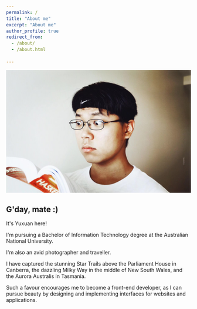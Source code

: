```yaml
---
permalink: /
title: "About me"
excerpt: "About me"
author_profile: true
redirect_from: 
  - /about/
  - /about.html

---
```


![Haskell](images/Haskell.jpeg)

## G'day, mate :)

It's Yuxuan here!

I'm pursuing a Bachelor of Information Technology degree at the Australian National University. 

I'm also an avid photographer and traveller. 

I have captured the stunning Star Trails above the Parliament House in Canberra, the dazzling Milky Way in the middle of New South Wales, and the Aurora Australis in Tasmania. 

Such a favour encourages me to become a front-end developer, as I can pursue beauty by designing and implementing interfaces for websites and applications.
